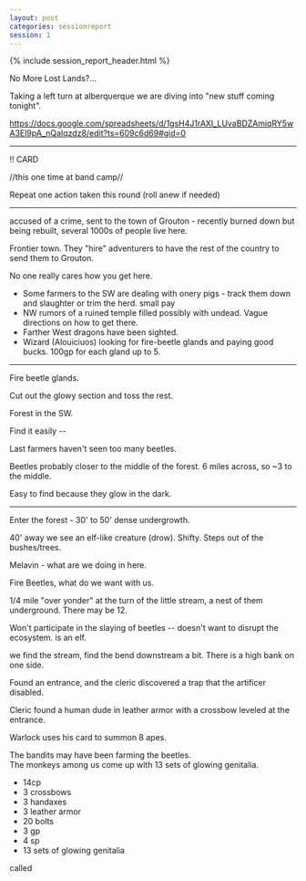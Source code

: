 ```yaml
---
layout: post
categories: sessionreport
session: 1
---
```


{% include session_report_header.html %}

No More Lost Lands?...

Taking a left turn at alberquerque we are diving into "new stuff coming tonight".

https://docs.google.com/spreadsheets/d/1gsH4J1rAXI_LUvaBDZAmiqRY5wA3El9pA_nQaIqzdz8/edit?ts=609c6d69#gid=0


---
!! CARD

//this one time at band camp//

Repeat one action taken this round (roll anew if needed)

---

accused of a crime, sent to the town of Grouton - recently burned down but being rebuilt, several 1000s of people live here.

Frontier town.  They "hire" adventurers to have the rest of the country to send them to Grouton.

No one really cares how you get here.

* Some farmers to the SW are dealing with onery pigs - track them down and slaughter or trim the herd.  small pay
* NW rumors of a ruined temple filled possibly with undead.  Vague directions on how to get there.
* Farther West dragons have been sighted.
* Wizard (Alouiciuos) looking for fire-beetle glands and paying good bucks.  100gp for each gland up to 5.

---
Fire beetle glands.

Cut out the glowy section and toss the rest.

Forest in the SW.

Find it easily -- 

Last farmers haven't seen too many beetles.

Beetles probably closer to the middle of the forest.   6 miles across, so ~3 to the middle.

Easy to find because they glow in the dark.

---

Enter the forest - 30' to 50' dense undergrowth.

40' away we see an elf-like creature (drow).  Shifty.  Steps out of the bushes/trees.

Melavin - what are we doing in here.

Fire Beetles, what do we want with us.

1/4 mile "over yonder" at the turn of the little stream, a nest of them underground.  There may be 12.

Won't participate in the slaying of beetles -- doesn't want to disrupt the ecosystem.  is an elf.

we find the stream, find the bend downstream a bit.  There is a high bank on one side.

Found an entrance, and the cleric discovered a trap that the artificer disabled.

Cleric found a human dude in leather armor with a crossbow leveled at the entrance.

Warlock uses his card to summon 8 apes.

The bandits may have been farming the beetles.  
The monkeys among us come up with 13 sets of glowing genitalia.

* 14cp
* 3 crossbows
* 3 handaxes
* 3 leather armor
* 20 bolts
* 3 gp
* 4 sp
* 13 sets of glowing genitalia

called
